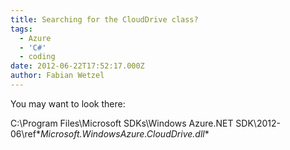 ```yaml
---
title: Searching for the CloudDrive class?
tags:
  - Azure
  - 'C#'
  - coding
date: 2012-06-22T17:52:17.000Z
author: Fabian Wetzel
---
```


You may want to look there:

C:\Program Files\Microsoft SDKs\Windows Azure\.NET SDK\2012-06\ref\**Microsoft.WindowsAzure.CloudDrive.dll**


